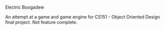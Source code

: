 Electric Boogadew

An attempt at a game and game engine for CS151 - Object Oriented Design final project.
Not feature complete.
